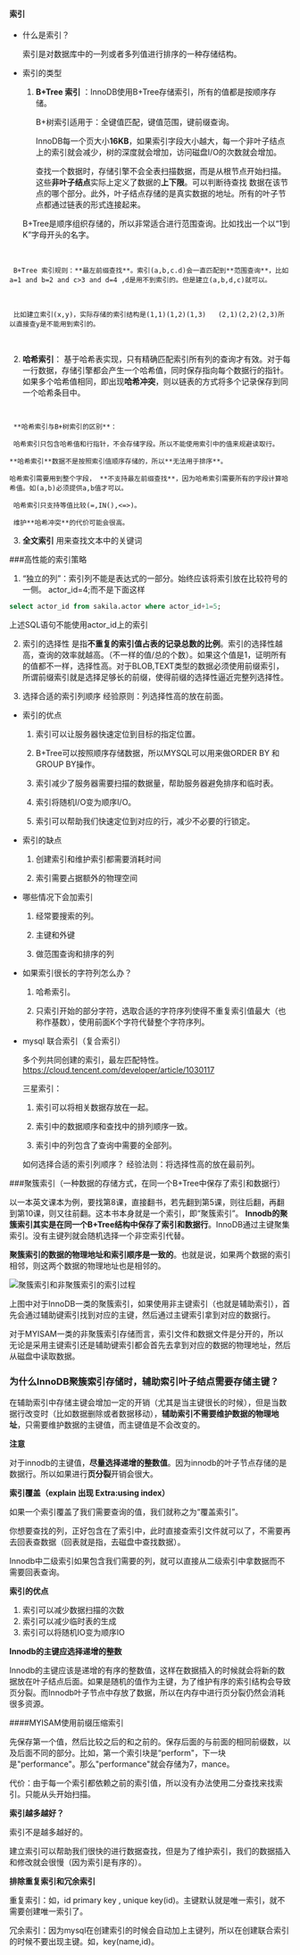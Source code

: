#### 索引

- 什么是索引？

  索引是对数据库中的一列或者多列值进行排序的一种存储结构。

  

- 索引的类型

  1. **B+Tree 索引** ：InnoDB使用B+Tree存储索引，所有的值都是按顺序存储。

     B+树索引适用于：全键值匹配，键值范围，键前缀查询。

     InnoDB每一个页大小**16KB**，如果索引字段大小越大，每一个非叶子结点上的索引就会减少，树的深度就会增加，访问磁盘I/O的次数就会增加。


     查找一个数据时，存储引擎不会全表扫描数据，而是从根节点开始扫描。这些**非叶子结点**实际上定义了数据的**上下限**。可以判断待查找 数据在该节点的哪个部分。此外，叶子结点存储的是真实数据的地址。所有的叶子节点都通过链表的形式连接起来。

  B+Tree是顺序组织存储的，所以非常适合进行范围查询。比如找出一个以“1到K”字母开头的名字。

​     

     B+Tree 索引规则：**最左前缀查找**。索引(a,b,c.d)会一直匹配到**范围查询**，比如 a=1 and b=2 and c>3 and d=4 ,d是用不到索引的。但是建立(a,b,d,c)就可以。


​     

     比如建立索引(x,y)，实际存储的索引结构是(1,1)(1,2)(1,3)   (2,1)(2,2)(2,3)所以直接查y是不能用到索引的。


​     

  2. **哈希索引**： 基于哈希表实现，只有精确匹配索引所有列的查询才有效。对于每一行数据，存储引擎都会产生一个哈希值，同时保存指向每个数据行的指针。如果多个哈希值相同，即出现**哈希冲突**，则以链表的方式将多个记录保存到同一个哈希条目中。

    ​    

     **哈希索引与B+树索引的区别**：

     哈希索引只包含哈希值和行指针，不会存储字段。所以不能使用索引中的值来规避读取行。

    **哈希索引**数据不是按照索引值顺序存储的，所以**无法用于排序**。

    哈希索引需要用到整个字段， **不支持最左前缀查找**，因为哈希索引需要所有的字段计算哈希值。如(a,b)必须提供a,b值才可以。

     哈希索引只支持等值比较(=,IN(),<=>)。

     维护**哈希冲突**的代价可能会很高。

    

  3. **全文索引**
     用来查找文本中的关键词

###高性能的索引策略
1. “独立的列”：索引列不能是表达式的一部分。始终应该将索引放在比较符号的一侧。
actor_id=4;而不是下面这样

```sql
select actor_id from sakila.actor where actor_id+1=5;
```
上述SQL语句不能使用actor_id上的索引



2. 索引的选择性
  是指**不重复的索引值占表的记录总数的比例**。索引的选择性越高，查询的效率就越高。（不一样的值/总的个数）。如果这个值是1，证明所有的值都不一样，选择性高。对于BLOB,TEXT类型的数据必须使用前缀索引，所谓前缀索引就是选择足够长的前缀，使得前缀的选择性逼近完整列选择性。

  

3. 选择合适的索引列顺序
   经验原则：列选择性高的放在前面。

   

- 索引的优点

    1. 索引可以让服务器快速定位到目标的指定位置。

    2. B+Tree可以按照顺序存储数据，所以MYSQL可以用来做ORDER BY 和 GROUP BY操作。

    3. 索引减少了服务器需要扫描的数据量，帮助服务器避免排序和临时表。

    4. 索引将随机I/O变为顺序I/O。

    5. 索引可以帮助我们快速定位到对应的行，减少不必要的行锁定。

        

- 索引的缺点
    1. 创建索引和维护索引都需要消耗时间

    2. 索引需要占据额外的物理空间

       

- 哪些情况下会加索引
  1. 经常要搜索的列。

  2. 主键和外键

  3. 做范围查询和排序的列     

     

- 如果索引很长的字符列怎么办？

  1. 哈希索引。

  2. 只索引开始的部分字符，选取合适的字符序列使得不重复索引值最大（也称作基数），使用前面K个字符代替整个字符序列。

     

- mysql 联合索引（复合索引）

  多个列共同创建的索引，最左匹配特性。<https://cloud.tencent.com/developer/article/1030117>     

  

  三星索引：

  1. 索引可以将相关数据存放在一起。

  2. 索引中的数据顺序和查找中的排列顺序一致。

  3. 索引中的列包含了查询中需要的全部列。

     

  如何选择合适的索引列顺序？
  	经验法则：将选择性高的放在最前列。

###聚簇索引（一种数据的存储方式，在同一个B+Tree中保存了索引和数据行）

​	以一本英文课本为例，要找第8课，直接翻书，若先翻到第5课，则往后翻，再翻到第10课，则又往前翻。这本书本身就是一个索引，即“聚簇索引”。
	**Innodb的聚簇索引其实是在同一个B+Tree结构中保存了索引和数据行**。InnoDB通过主键聚集索引。没有主键列就会随机选择一个非空索引代替。

​	**聚簇索引的数据的物理地址和索引顺序是一致的**。也就是说，如果两个数据的索引相邻，则这两个数据的物理地址也是相邻的。

![聚簇索引和非聚簇索引的索引过程](d:\mdimage\timg.jpg)

​	上图中对于InnoDB一类的聚簇索引，如果使用非主键索引（也就是辅助索引），首先会通过辅助键索引找到对应的主键，然后通过主键索引拿到对应的数据行。

​	对于MYISAM一类的非聚簇索引存储而言，索引文件和数据文件是分开的，所以无论是采用主键索引还是辅助键索引都会首先去拿到对应的数据的物理地址，然后从磁盘中读取数据。



### 为什么InnoDB聚簇索引存储时，辅助索引叶子结点需要存储主键？

​	在辅助索引中存储主键会增加一定的开销（尤其是当主键很长的时候），但是当数据行改变时（比如数据删除或者数据移动），**辅助索引不需要维护数据的物理地址**，只需要维护数据的主键值，而主键值是不会改变的。



**注意**

对于innodb的主键值，**尽量选择递增的整数值**。因为innodb的叶子节点存储的是数据行。所以如果进行**页分裂**开销会很大。



**索引覆盖（explain 出现 Extra:using index）**

如果一个索引覆盖了我们需要查询的值，我们就称之为“覆盖索引”。

你想要查找的列，正好包含在了索引中，此时直接查索引文件就可以了，不需要再去回表查数据（回表就是指，去磁盘中查找数据）。

Innodb中二级索引如果包含我们需要的列，就可以直接从二级索引中拿数据而不需要回表查询。



**索引的优点**

1. 索引可以减少数据扫描的次数
2. 索引可以减少临时表的生成
3. 索引可以将随机IO变为顺序IO



**Innodb的主键应选择递增的整数**

Innodb的主键应该是递增的有序的整数值，这样在数据插入的时候就会将新的数据放在叶子结点后面。如果是随机的值作为主键，为了维护有序的索引结构会导致页分裂。而Innodb叶子节点中存放了数据，所以在内存中进行页分裂仍然会消耗很多资源。



####MYISAM使用前缀压缩索引

先保存第一个值，然后比较之后的和之前的。保存后面的与前面的相同前缀数，以及后面不同的部分。比如，第一个索引块是“perform"，下一块是"performance"。那么"performance"就会存储为7，mance。

代价：由于每一个索引都依赖之前的索引值，所以没有办法使用二分查找来找索引。只能从头开始扫描。



**索引越多越好？**

索引不是越多越好的。

建立索引可以帮助我们很快的进行数据查找，但是为了维护索引，我们的数据插入和修改就会很慢（因为索引是有序的）。



**排除重复索引和冗余索引**

重复索引：如，id primary key , unique key(id)。主键默认就是唯一索引，就不需要创建唯一索引了。

冗余索引：因为mysql在创建索引的时候会自动加上主键列，所以在创建联合索引的时候不要出现主键。如，key(name,id)。











